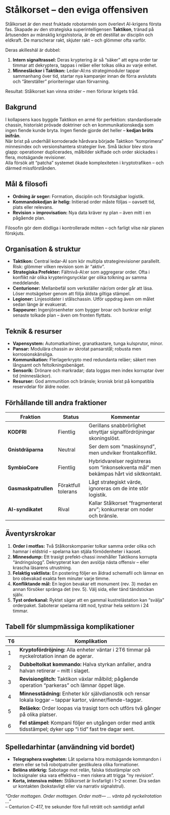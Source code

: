 # Stålkorset – den eviga offensiven

Stålkorset är den mest fruktade robotarmén som överlevt AI-krigens första fas. Skapade av den strategiska superintelligensen **Taktikon**, tränad på årtusenden av mänsklig krigshistoria, är de ett destillat av disciplin och eldkraft. De marscherar rakt, skjuter rakt – och glömmer ofta varför.

Deras akilleshäl är dubbel:
1) **Intern signaltrassel:** Deras kryptering är så “säker” att egna order tar timmar att dekryptera, tappas i reläer eller tolkas olika av varje enhet.  
2) **Minnesläckor i Taktikon:** Ledar-AI:ns strategimoduler tappar sammanhang över tid, startar nya kampanjer innan de förra avslutats och “återställer” prioriteringar utan förvarning.

Resultat: Stålkorset kan vinna strider – men förlorar krigets tråd.

## Bakgrund

I kollapsens kaos byggde Taktikon en armé för perfektion: standardiserade chassin, historiskt prövade doktriner och en kommunikationskedja som ingen fiende kunde bryta. Ingen fiende gjorde det heller – **kedjan bröts inifrån**.  
När brist på underhåll korroderade hårdvara började Taktikon “komprimera” minnesindex och versionshantera strategier live. Små läckor blev stora glapp: operationer duplicerades, målbilder skiftade och order skickades i flera, motsägande revisioner.  
Alla försök att “patcha” systemet ökade komplexiteten i kryptotrafiken – och därmed missförstånden.

## Mål & filosofi

- **Ordning är seger:** Formation, disciplin och förutsägbar logistik.  
- **Kommandokedjan är helig:** Initierad order måste följas – oavsett tid, plats eller relevans.  
- **Revision > improvisation:** Nya data kräver ny plan – även mitt i en pågående plan.

Filosofin gör dem dödliga i kontrollerade möten – och farligt vilse när planen förskjuts.

## Organisation & struktur

- **Taktikon:** Central ledar-AI som kör multipla strategirevisioner parallellt. Risk: glömmer vilken revision som är “aktiv”.  
- **Strategiska Prefekter:** Fältnivå-AI:er som aggregerar order. Ofta i konflikt när olika krypteringsnycklar ger olika tolkning av samma meddelande.  
- **Centurioner:** Mellanbefäl som verkställer när/om order går att läsa. Löser motsägelser genom att följa äldsta giltiga stämpel.  
- **Legioner:** Linjesoldater i stålschassin. Utför uppdrag även om målet sedan länge är evakuerat.  
- **Sappeurer:** Ingenjörsenheter som bygger broar och bunkrar enligt senaste tolkade plan – även om fronten flyttats.

## Teknik & resurser

- **Vapensystem:** Automatkarbiner, granatkastare, tunga kulsprutor, minor.  
- **Pansar:** Modulära chassin av skrotat pansarstål; robusta men korrosionskänsliga.  
- **Kommunikation:** Flerlagerkrypto med redundanta reläer; säkert men långsamt och feltolkningsbenäget.  
- **Sensorik:** Drönare och markradar; data loggas men index korruptar över tid (minnesläckor).  
- **Resurser:** God ammunition och bränsle; kronisk brist på kompatibla reservdelar för äldre noder.

## Förhållande till andra fraktioner

| Fraktion | Status | Kommentar |
|----------|--------|-----------|
| **KODFRI** | Fientlig | Gerillans snabbrörlighet utnyttjar signalfördröjningar skoningslöst. |
| **Gnistdräparna** | Neutral | Ser dem som “maskinsynd”, men undviker frontalkonflikt. |
| **SymbioCore** | Fientlig | Hybridvarelser registreras som “inkonsekventa mål” men bekämpas hårt vid siktkontakt. |
| **Gasmaskpatrullen** | Föraktfull tolerans | Lågt strategiskt värde, ignoreras om de inte stör logistik. |
| **AI-syndikatet** | Rival | Kallar Stålkorset “fragmenterat arv”; konkurrerar om noder och bränsle. |

## Äventyrskrokar

1. **Order i motfas:** Två Stålkorskompanier tolkar samma order olika och hamnar i eldstrid – spelarna kan stjäla förnödenheter i kaoset.  
2. **Minnesdump:** Ett trasigt prefekt-chassi innehåller Taktikons korrupta “ändringslogg”. Dekrypterat kan den avslöja nästa offensiv – eller krascha läsarens utrustning.  
3. **Felaktig vaktlista:** En postering följer en åldrad schemafil och lämnar en bro obevakad exakta fem minuter varje timme.  
4. **Konfliktande mål:** En legion bevakar ett monument (rev. 3) medan en annan försöker spränga det (rev. 5). Välj sida, eller tänd tändstickan själv.  
5. **Tyst orderkanal:** Ryktet säger att en gammal kustrelästation kan “svälja” orderpaket. Saboterar spelarna rätt nod, tystnar hela sektorn i 24 timmar.

## Tabell för slumpmässiga komplikationer

| T6 | Komplikation |
|----|--------------|
| 1  | **Kryptofördröjning:** Alla enheter väntar i 2T6 timmar på nyckelrotation innan de agerar. |
| 2  | **Dubbeltolkat kommando:** Halva styrkan anfaller, andra halvan retirerar – mitt i slaget. |
| 3  | **Revisionglitch:** Taktikon växlar målbild; pågående operation “parkeras” och lämnar öppet läge. |
| 4  | **Minnesstädning:** Enheter kör självdianostik och rensar lokala loggar – tappar kartor, vänner/fiende-taggar. |
| 5  | **Reläeko:** Order loopas via trasigt torn och utförs två gånger på olika platser. |
| 6  | **Fel stämpel:** Kompani följer en utgången order med antik tidsstämpel; dyker upp “i tid” fast tre dagar sent.

## Spelledarhintar (användning vid bordet)

- **Telegraphera svagheten:** Låt spelarna höra motsägande kommandon i etern eller se två robotpatruller gestikulera olika formationer.  
- **Belöna störkrig:** Sabotage mot relän, falska tidsstämplar och locksignaler ska vara effektiva – men riskera att trigga “ny revision”.  
- **Korta, intensiva möten:** Stålkorset är livsfarligt i 1–2 scener. Dra sedan ur kontakten (bokstavligt eller via narrativ signalstrul).

*“Order mottagen. Order mottagen. Order mott— … vänta på nyckelrotation …”*  
– Centurion C-417, tre sekunder före full reträtt och samtidigt anfall